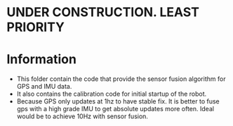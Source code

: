 # UNDER CONSTRUCTION. LEAST PRIORITY
# Information
  - This folder contain the code that provide the sensor fusion algorithm for GPS and IMU data.
  - It also contains the calibration code for initial startup of the robot.
  - Because GPS only updates at 1hz to have stable fix. It is better to fuse gps with a high grade IMU to get absolute updates more often. Ideal would be to achieve 10Hz with sensor fusion.
